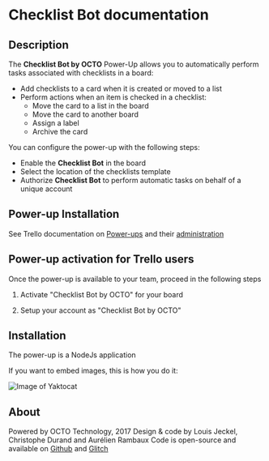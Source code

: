 # Checklist Bot documentation

## Description

The **Checklist Bot by OCTO** Power-Up allows you to automatically perform tasks associated with checklists in a board:
- Add checklists to a card when it is created or moved to a list
- Perform actions when an item is checked in a checklist:
    - Move the card to a list in the board
    - Move the card to another board
    - Assign a label
    - Archive the card

You can configure the power-up with the following steps:
  - Enable the **Checklist Bot** in the board
  - Select the location of the checklists template
  - Authorize **Checklist Bot** to perform automatic tasks on behalf of a unique account

## Power-up Installation
See Trello documentation on [Power-ups](https://trello.readme.io/v1.0/reference#power-ups-intro) and their [administration](https://trello.com/power-ups/admin)

## Power-up activation for Trello users
Once the power-up is available to your team, proceed in the following steps

1. Activate "Checklist Bot by OCTO" for your board

1. Setup your account as "Checklist Bot by OCTO"

## Installation

The power-up is a NodeJs application


If you want to embed images, this is how you do it:

![Image of Yaktocat](https://cdn.glitch.com/9aebe639-1af4-4ed8-9467-a054ae8cdf2b%2FScreen1.png?1501597361969)

## About
Powered by OCTO Technology, 2017
Design & code by Louis Jeckel, Christophe Durand and Aurélien Rambaux
Code is open-source and available on [Github](https://github.com/louisjeck/checklist-trello-bot) and [Glitch](https://glitch.com/edit/#!/checklist-bot)

